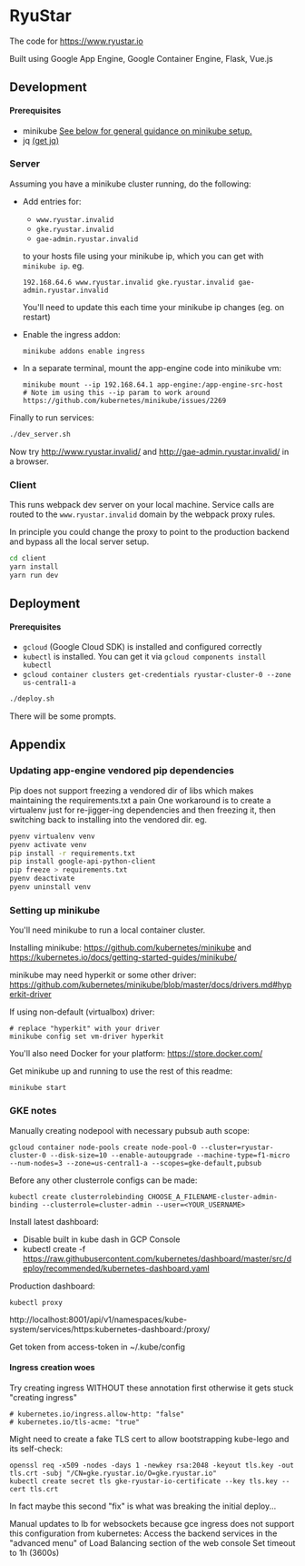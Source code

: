 # RyuStar

The code for https://www.ryustar.io

Built using Google App Engine, Google Container Engine, Flask, Vue.js

## Development

#### Prerequisites
- minikube [See below for general guidance on minikube setup.](#setting-up-minikube)
- jq [(get jq)](https://stedolan.github.io/jq/download/)

### Server
Assuming you have a minikube cluster running, do the following:
- Add entries for:
  - `www.ryustar.invalid`
  - `gke.ryustar.invalid`
  - `gae-admin.ryustar.invalid`

  to your hosts file using your minikube ip, which you can get with `minikube ip`. eg.

      192.168.64.6 www.ryustar.invalid gke.ryustar.invalid gae-admin.ryustar.invalid

  You'll need to update this each time your minikube ip changes (eg. on restart)
- Enable the ingress addon:

      minikube addons enable ingress

- In a separate terminal, mount the app-engine code into minikube vm:

      minikube mount --ip 192.168.64.1 app-engine:/app-engine-src-host
      # Note im using this --ip param to work around https://github.com/kubernetes/minikube/issues/2269


Finally to run services:
``` bash
./dev_server.sh
```
Now try http://www.ryustar.invalid/ and http://gae-admin.ryustar.invalid/ in a browser.

### Client

This runs webpack dev server on your local machine.
Service calls are routed to the `www.ryustar.invalid` domain by the webpack proxy rules.

In principle you could change the proxy to point to the production backend and bypass all the local server setup.

``` bash
cd client
yarn install
yarn run dev
```

## Deployment
#### Prerequisites
- `gcloud` (Google Cloud SDK) is installed and configured correctly
- `kubectl` is installed. You can get it via `gcloud components install kubectl`
- `gcloud container clusters get-credentials ryustar-cluster-0 --zone us-central1-a`

``` bash
./deploy.sh
```
There will be some prompts.

## Appendix

### Updating app-engine vendored pip dependencies
Pip does not support freezing a vendored dir of libs which makes maintaining the requirements.txt a pain
One workaround is to create a virtualenv just for re-jigger-ing dependencies and then freezing it,
then switching back to installing into the vendored dir. eg.
```bash
pyenv virtualenv venv
pyenv activate venv
pip install -r requirements.txt
pip install google-api-python-client
pip freeze > requirements.txt
pyenv deactivate
pyenv uninstall venv
```

### Setting up minikube
You'll need minikube to run a local container cluster.

Installing minikube: https://github.com/kubernetes/minikube and https://kubernetes.io/docs/getting-started-guides/minikube/

minikube may need hyperkit or some other driver: https://github.com/kubernetes/minikube/blob/master/docs/drivers.md#hyperkit-driver

If using non-default (virtualbox) driver:

    # replace "hyperkit" with your driver
    minikube config set vm-driver hyperkit

You'll also need Docker for your platform: https://store.docker.com/

Get minikube up and running to use the rest of this readme:

    minikube start

### GKE notes
Manually creating nodepool with necessary pubsub auth scope:

    gcloud container node-pools create node-pool-0 --cluster=ryustar-cluster-0 --disk-size=10 --enable-autoupgrade --machine-type=f1-micro --num-nodes=3 --zone=us-central1-a --scopes=gke-default,pubsub

Before any other clusterrole configs can be made:

    kubectl create clusterrolebinding CHOOSE_A_FILENAME-cluster-admin-binding --clusterrole=cluster-admin --user=<YOUR_USERNAME>

Install latest dashboard:
- Disable built in kube dash in GCP Console
- kubectl create -f https://raw.githubusercontent.com/kubernetes/dashboard/master/src/deploy/recommended/kubernetes-dashboard.yaml

Production dashboard:

    kubectl proxy

http://localhost:8001/api/v1/namespaces/kube-system/services/https:kubernetes-dashboard:/proxy/

Get token from access-token in ~/.kube/config

#### Ingress creation woes
Try creating ingress WITHOUT these annotation first otherwise it gets stuck "creating ingress"

    # kubernetes.io/ingress.allow-http: "false"
    # kubernetes.io/tls-acme: "true"

Might need to create a fake TLS cert to allow bootstrapping kube-lego and its self-check:

    openssl req -x509 -nodes -days 1 -newkey rsa:2048 -keyout tls.key -out tls.crt -subj "/CN=gke.ryustar.io/O=gke.ryustar.io"
    kubectl create secret tls gke-ryustar-io-certificate --key tls.key --cert tls.crt

In fact maybe this second "fix" is what was breaking the initial deploy...

Manual updates to lb for websockets because gce ingress does not support this configuration from kubernetes:
Access the backend services in the "advanced menu" of Load Balancing section of the web console
Set timeout to 1h (3600s)

